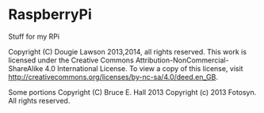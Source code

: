 RaspberryPi
===========

Stuff for my RPi

 Copyright (C) Dougie Lawson 2013,2014, all rights reserved.
 This work is licensed under the Creative Commons 
   Attribution-NonCommercial-ShareAlike 4.0 International License. 
 To view a copy of this license, visit 
   http://creativecommons.org/licenses/by-nc-sa/4.0/deed.en_GB.

Some portions 
 Copyright (C) Bruce E. Hall 2013
 Copyright (c) 2013 Fotosyn. All rights reserved.

